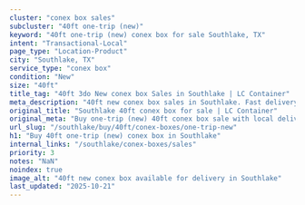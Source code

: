 ```yaml
---
cluster: "conex box sales"
subcluster: "40ft one-trip (new)"
keyword: "40ft one-trip (new) conex box for sale Southlake, TX"
intent: "Transactional-Local"
page_type: "Location-Product"
city: "Southlake, TX"
service_type: "conex box"
condition: "New"
size: "40ft"
title_tag: "40ft 3do New conex box Sales in Southlake | LC Container"
meta_description: "40ft new conex box sales in Southlake. Fast delivery, competitive pricing. Serving conex boxes area. Quote ID: FMY. Call (214) 524-4168 for your free quote today."
original_title: "Southlake 40ft conex box for sale | LC Container"
original_meta: "Buy one-trip (new) 40ft conex box sale with local delivery in Southlake, TX. LC Container — local Since 2003. Request a fast quote today."
url_slug: "/southlake/buy/40ft/conex-boxes/one-trip-new"
h1: "Buy 40ft one-trip (new) conex box in Southlake"
internal_links: "/southlake/conex-boxes/sales"
priority: 3
notes: "NaN"
noindex: true
image_alt: "40ft new conex box available for delivery in Southlake"
last_updated: "2025-10-21"
---
```


<!-- TODO: Add unique city/inventory copy, images, and internal links here. -->
